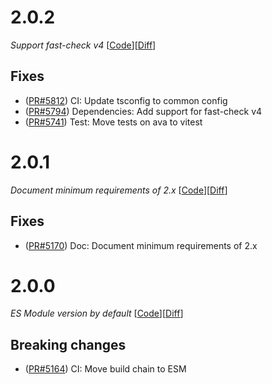 # 2.0.2

_Support fast-check v4_
[[Code](https://github.com/dubzzz/fast-check/tree/ava%2Fv2.0.2)][[Diff](https://github.com/dubzzz/fast-check/compare/ava%2Fv2.0.1...ava%2Fv2.0.2)]

## Fixes

- ([PR#5812](https://github.com/dubzzz/fast-check/pull/5812)) CI: Update tsconfig to common config
- ([PR#5794](https://github.com/dubzzz/fast-check/pull/5794)) Dependencies: Add support for fast-check v4
- ([PR#5741](https://github.com/dubzzz/fast-check/pull/5741)) Test: Move tests on ava to vitest

# 2.0.1

_Document minimum requirements of 2.x_
[[Code](https://github.com/dubzzz/fast-check/tree/ava%2Fv2.0.1)][[Diff](https://github.com/dubzzz/fast-check/compare/ava%2Fv2.0.0...ava%2Fv2.0.1)]

## Fixes

- ([PR#5170](https://github.com/dubzzz/fast-check/pull/5170)) Doc: Document minimum requirements of 2.x

# 2.0.0

_ES Module version by default_
[[Code](https://github.com/dubzzz/fast-check/tree/ava%2Fv2.0.0)][[Diff](https://github.com/dubzzz/fast-check/compare/ava%2Fv1.2.1...ava%2Fv2.0.0)]

## Breaking changes

- ([PR#5164](https://github.com/dubzzz/fast-check/pull/5164)) CI: Move build chain to ESM
